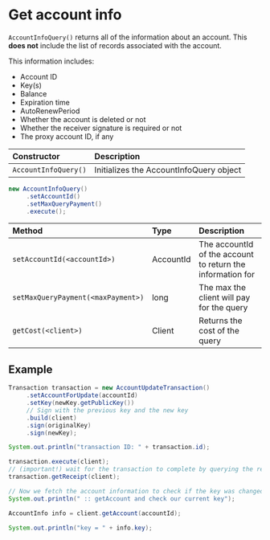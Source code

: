 # Get account info

`AccountInfoQuery()` returns all of the information about an account. This **does not** include the list of records associated with the account.

This information includes:

* Account ID
* Key\(s\)
* Balance
* Expiration time
* AutoRenewPeriod
* Whether the account is deleted or not
* Whether the receiver signature is required or not
* The proxy account ID, if any

| Constructor | Description |
| :--- | :--- |
| `AccountInfoQuery()` | Initializes the AccountInfoQuery object |

```java
new AccountInfoQuery()
     .setAccountId()
     .setMaxQueryPayment()
     .execute();
```

| Method | Type | Description |
| :--- | :--- | :--- |
| `setAccountId(<accountId>)` | AccountId | The accountId of the account to return the information for |
| `setMaxQueryPayment(<maxPayment>)` | long | The max the client will pay for the query |
| `getCost(<client>)` | Client | Returns the cost of the query  |

## Example

```java
Transaction transaction = new AccountUpdateTransaction()
     .setAccountForUpdate(accountId)
     .setKey(newKey.getPublicKey())
     // Sign with the previous key and the new key
     .build(client)
     .sign(originalKey)
     .sign(newKey);

System.out.println("transaction ID: " + transaction.id);

transaction.execute(client);
// (important!) wait for the transaction to complete by querying the receipt
transaction.getReceipt(client);

// Now we fetch the account information to check if the key was changed
System.out.println(" :: getAccount and check our current key");

AccountInfo info = client.getAccount(accountId);

System.out.println("key = " + info.key);
```

